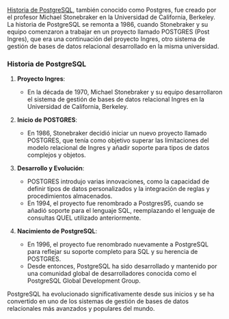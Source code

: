[Historia de PostgreSQL](https://www.postgresql.org/docs/current/history.html), también conocido como Postgres, fue creado por el profesor Michael Stonebraker en la Universidad de California, Berkeley. La historia de PostgreSQL se remonta a 1986, cuando Stonebraker y su equipo comenzaron a trabajar en un proyecto llamado POSTGRES (Post Ingres), que era una continuación del proyecto Ingres, otro sistema de gestión de bases de datos relacional desarrollado en la misma universidad.

### Historia de PostgreSQL

1. **Proyecto Ingres**:
   - En la década de 1970, Michael Stonebraker y su equipo desarrollaron el sistema de gestión de bases de datos relacional Ingres en la Universidad de California, Berkeley.

2. **Inicio de POSTGRES**:
   - En 1986, Stonebraker decidió iniciar un nuevo proyecto llamado POSTGRES, que tenía como objetivo superar las limitaciones del modelo relacional de Ingres y añadir soporte para tipos de datos complejos y objetos.

3. **Desarrollo y Evolución**:
   - POSTGRES introdujo varias innovaciones, como la capacidad de definir tipos de datos personalizados y la integración de reglas y procedimientos almacenados.
   - En 1994, el proyecto fue renombrado a Postgres95, cuando se añadió soporte para el lenguaje SQL, reemplazando el lenguaje de consultas QUEL utilizado anteriormente.

4. **Nacimiento de PostgreSQL**:
   - En 1996, el proyecto fue renombrado nuevamente a PostgreSQL para reflejar su soporte completo para SQL y su herencia de POSTGRES.
   - Desde entonces, PostgreSQL ha sido desarrollado y mantenido por una comunidad global de desarrolladores conocida como el PostgreSQL Global Development Group.

PostgreSQL ha evolucionado significativamente desde sus inicios y se ha convertido en uno de los sistemas de gestión de bases de datos relacionales más avanzados y populares del mundo.

 
